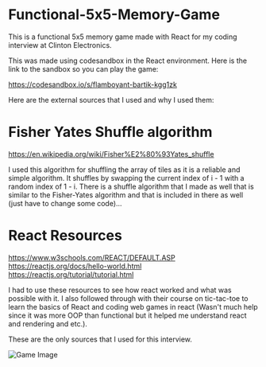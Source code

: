 # Functional-5x5-Memory-Game
This is a functional 5x5 memory game made with React for my coding interview at Clinton Electronics.

This was made using codesandbox in the React environment. Here is the link to the sandbox so you can play the game:

https://codesandbox.io/s/flamboyant-bartik-kgg1zk

Here are the external sources that I used and why I used them:

# Fisher Yates Shuffle algorithm
https://en.wikipedia.org/wiki/Fisher%E2%80%93Yates_shuffle

I used this algorithm for shuffling the array of tiles as it is a reliable and simple algorithm. It shuffles by swapping the current index of i - 1 with a random index of 1 - i. There is a shuffle algorithm that I made as well that is similar to the Fisher-Yates algorithm and that is included in there as well (just have to change some code)...

# React Resources

https://www.w3schools.com/REACT/DEFAULT.ASP<br />
https://reactjs.org/docs/hello-world.html<br />
https://reactjs.org/tutorial/tutorial.html<br />

I had to use these resources to see how react worked and what was possible with it. I also followed through with their course on tic-tac-toe to learn the basics of React and coding web games in react (Wasn't much help since it was more OOP than functional but it helped me understand react and rendering and etc.).

These are the only sources that I used for this interview.

![Game Image](/repository/src/img/game_img.jpg?raw=true "Game Image")
